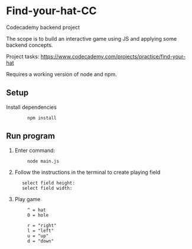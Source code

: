 # Find-your-hat-CC
Codecademy backend project

The scope is to build an interactive game using JS and applying some backend concepts.

Project tasks: https://www.codecademy.com/projects/practice/find-your-hat

Requires a working version of node and npm.


## Setup

Install dependencies
```
        npm install
```

## Run program

1.  Enter command:
```
        node main.js
```

2. Follow the instructions in the terminal to create playing field
```
      select field height:
      select field width:
```

3. Play game
```
        ^ = hat
        O = hole

        r = "right"
        l = "left"
        u = "up"
        d = "down"
```
